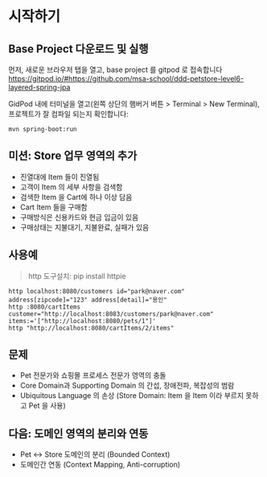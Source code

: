 # 시작하기

## Base Project 다운로드 및 실행
먼저, 새로운 브라우저 탭을 열고, base project 를 gitpod 로 접속합니다
https://gitpod.io/#https://github.com/msa-school/ddd-petstore-level6-layered-spring-jpa

GidPod 내에 터미널을 열고(왼쪽 상단의 햄버거 버튼 > Terminal > New Terminal), 프로젝트가 잘 컴파일 되는지 확인합니다:
```
mvn spring-boot:run
```

## 미션: Store 업무 영역의 추가
- 진열대에 Item 들이 진열됨
- 고객이 Item 의 세부 사항을 검색함
- 검색한 Item 을 Cart에 하나 이상 담음
- Cart Item 들을 구매함
- 구매방식은 신용카드와 현금 입금이 있음
- 구매상태는 지불대기, 지불완료, 실패가 있음

## 사용예

> http 도구설치: pip install httpie


```
http localhost:8080/customers id="park@naver.com" address[zipcode]="123" address[detail]="용인"
http :8080/cartItems customer="http://localhost:8083/customers/park@naver.com" items:='["http://localhost:8080/pets/1"]'
http "http://localhost:8080/cartItems/2/items"
```

## 문제
- Pet 전문가와 쇼핑몰 프로세스 전문가 영역의 충돌
- Core Domain과 Supporting Domain 의 간섭, 장애전파, 복잡성의 범람
- Ubiquitous Language 의 손상 (Store Domain: Item 을 Item 이라 부르지 못하고 Pet 을 사용)

## 다음: 도메인 영역의 분리와 연동
- Pet <-> Store 도메인의 분리 (Bounded Context)
- 도메인간 연동 (Context Mapping, Anti-corruption)